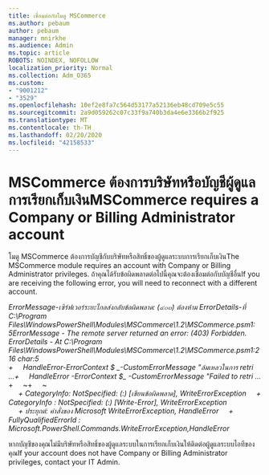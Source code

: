 ```yaml
---
title: เชื่อมต่อกับโมดู MSCommerce
ms.author: pebaum
author: pebaum
manager: mnirkhe
ms.audience: Admin
ms.topic: article
ROBOTS: NOINDEX, NOFOLLOW
localization_priority: Normal
ms.collection: Adm_O365
ms.custom:
- "9001212"
- "3529"
ms.openlocfilehash: 10ef2e8fa7c564d53177a52136eb48cd709e5c55
ms.sourcegitcommit: 2a9d059262c07c33f9a740b3da4e6e3366b2f925
ms.translationtype: MT
ms.contentlocale: th-TH
ms.lasthandoff: 02/20/2020
ms.locfileid: "42158533"
---
```

# <a name="mscommerce-requires-a-company-or-billing-administrator-account"></a><span data-ttu-id="f0d60-102">MSCommerce ต้องการบริษัทหรือบัญชีผู้ดูแลการเรียกเก็บเงิน</span><span class="sxs-lookup"><span data-stu-id="f0d60-102">MSCommerce requires a Company or Billing Administrator account</span></span>

<span data-ttu-id="f0d60-103">โมดู MSCommerce ต้องการบัญชีกับบริษัทหรือสิทธิ์ของผู้ดูแลระบบการเรียกเก็บเงิน</span><span class="sxs-lookup"><span data-stu-id="f0d60-103">The MSCommerce module requires an account with Company or Billing Administrator privileges.</span></span> <span data-ttu-id="f0d60-104">ถ้าคุณได้รับข้อผิดพลาดต่อไปนี้คุณจะต้องเชื่อมต่อกับบัญชีอื่น</span><span class="sxs-lookup"><span data-stu-id="f0d60-104">If you are receiving the following error, you will need to reconnect with a different account.</span></span>

<span data-ttu-id="f0d60-105">*ErrorMessage-เซิร์ฟเวอร์ระยะไกลส่งกลับข้อผิดพลาด: (๔๐๓) ต้องห้าม ErrorDetails-ที่ C:\Program Files\WindowsPowerShell\Modules\MSCommerce\1.2\MSCommerce.psm1: 5*</span><span class="sxs-lookup"><span data-stu-id="f0d60-105">*ErrorMessage - The remote server returned an error: (403) Forbidden. ErrorDetails - At C:\Program Files\WindowsPowerShell\Modules\MSCommerce\1.2\MSCommerce.psm1:216 char:5*</span></span><br>
<span data-ttu-id="f0d60-106">*+&nbsp;&nbsp;&nbsp;&nbsp;&nbsp;HandleError-ErrorContext $ _-CustomErrorMessage "ล้มเหลวในการ retri ...*</span><span class="sxs-lookup"><span data-stu-id="f0d60-106">*+&nbsp;&nbsp;&nbsp;&nbsp;&nbsp;HandleError -ErrorContext $_ -CustomErrorMessage "Failed to retri ...*</span></span><br>
<span data-ttu-id="f0d60-107">\+&nbsp;&nbsp;&nbsp;&nbsp;&nbsp;~~~~~~~~~~~~~~~~~~~~~~~~~~~~~~~~~~~~~~~~~~~~~~~~~~~~~~~~~~~~~~~~~</span><span class="sxs-lookup"><span data-stu-id="f0d60-107">\+&nbsp;&nbsp;&nbsp;&nbsp;&nbsp;~~~~~~~~~~~~~~~~~~~~~~~~~~~~~~~~~~~~~~~~~~~~~~~~~~~~~~~~~~~~~~~~~</span></span><br>
<span data-ttu-id="f0d60-108">&nbsp;&nbsp;&nbsp;&nbsp;&nbsp;*+ CategoryInfo: NotSpecified: (:) [เขียนข้อผิดพลาด], WriteErrorException*</span><span class="sxs-lookup"><span data-stu-id="f0d60-108">&nbsp;&nbsp;&nbsp;&nbsp;&nbsp;*+ CategoryInfo          : NotSpecified: (:) [Write-Error], WriteErrorException*</span></span><br>
<span data-ttu-id="f0d60-109">&nbsp;&nbsp;&nbsp;&nbsp;&nbsp;*+ ประยุกต์: คำสั่งของ Microsoft WriteErrorException, HandleError*</span><span class="sxs-lookup"><span data-stu-id="f0d60-109">&nbsp;&nbsp;&nbsp;&nbsp;&nbsp;*+ FullyQualifiedErrorId : Microsoft.PowerShell.Commands.WriteErrorException,HandleError*</span></span>

<span data-ttu-id="f0d60-110">หากบัญชีของคุณไม่มีบริษัทหรือสิทธิ์ของผู้ดูแลระบบในการเรียกเก็บเงินให้ติดต่อผู้ดูแลระบบไอทีของคุณ</span><span class="sxs-lookup"><span data-stu-id="f0d60-110">If your account does not have Company or Billing Administrator privileges, contact your IT Admin.</span></span>
